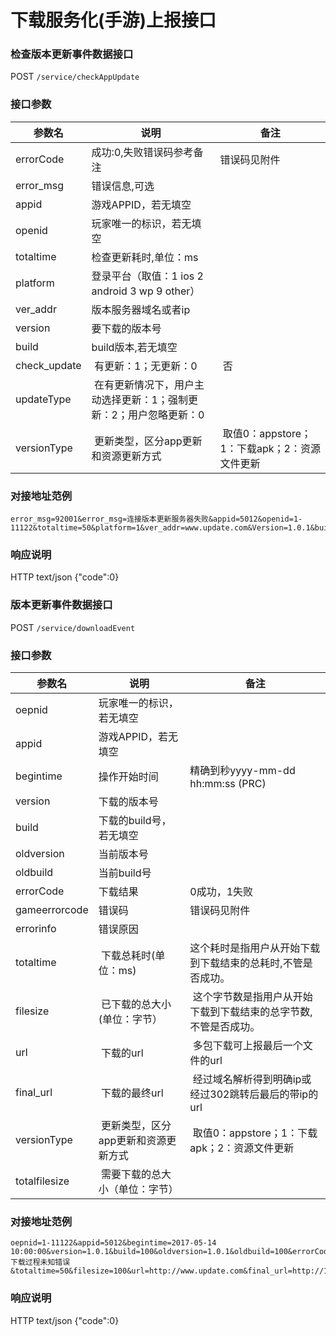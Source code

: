下载服务化(手游)上报接口
=========================

### 检查版本更新事件数据接口

POST  `/service/checkAppUpdate`
 
### 接口参数
 
| 参数名 | 说明 | 备注 |
|------|------|------|
| errorCode | 成功:0,失败错误码参考备注| 错误码见附件 |
| error_msg | 错误信息,可选 |  |
| appid | 游戏APPID，若无填空 | |
| openid | 玩家唯一的标识，若无填空 |  |
| totaltime | 检查更新耗时,单位：ms  |  |
| platform | 登录平台（取值：1 ios 2 android 3 wp 9 other） |  |
| ver_addr | 版本服务器域名或者ip |  |
| version | 要下载的版本号 |  |
| build | build版本,若无填空 |  |
| check_update |  有更新：1；无更新：0 | 否 |
| updateType |  在有更新情况下，用户主动选择更新：1；强制更新：2；用户忽略更新：0 |  |
| versionType |  更新类型，区分app更新和资源更新方式 | 取值0：appstore；1：下载apk；2：资源文件更新 |
 
### 对接地址范例

```
error_msg=92001&error_msg=连接版本更新服务器失败&appid=5012&openid=1-11122&totaltime=50&platform=1&ver_addr=www.update.com&Version=1.0.1&build=100&check_update=1&updateType=1&versionType=1
```

### 响应说明

HTTP 
text/json 
{"code":0}



### 版本更新事件数据接口

POST  `/service/downloadEvent`
 
### 接口参数
 
| 参数名 | 说明 | 备注 |
|------|------|------|
| oepnid | 玩家唯一的标识，若无填空 |  |
| appid | 游戏APPID，若无填空 | |
| begintime | 操作开始时间 |精确到秒yyyy-mm-dd hh:mm:ss (PRC) |
| version | 下载的版本号 |  |
| build | 下载的build号，若无填空  |  |
| oldversion | 当前版本号 |  |
| oldbuild | 当前build号 |  |
| errorCode | 下载结果 |0成功，1失败 |
| gameerrorcode | 错误码 | 错误码见附件  |
| errorinfo | 错误原因 |  |
| totaltime |  下载总耗时(单位：ms) |这个耗时是指用户从开始下载到下载结束的总耗时,不管是否成功。|
| filesize |  已下载的总大小(单位：字节） | 这个字节数是指用户从开始下载到下载结束的总字节数,不管是否成功。 |
| url |  下载的url | 多包下载可上报最后一个文件的url |
| final_url |  下载的最终url | 经过域名解析得到明确ip或经过302跳转后最后的带ip的url |
| versionType |  更新类型，区分app更新和资源更新方式 | 取值0：appstore；1：下载apk；2：资源文件更新 |
| totalfilesize |  需要下载的总大小（单位：字节） | |
 
### 对接地址范例

```
oepnid=1-11122&appid=5012&begintime=2017-05-14 10:00:00&version=1.0.1&build=100&oldversion=1.0.1&oldbuild=100&errorCode=1&gameerrorcode=1&errorinf下载过程未知错误&totaltime=50&filesize=100&url=http://www.update.com&final_url=http://111.222.33&versionType=1&totalfilesize=200
```

### 响应说明

HTTP 
text/json 
{"code":0}
